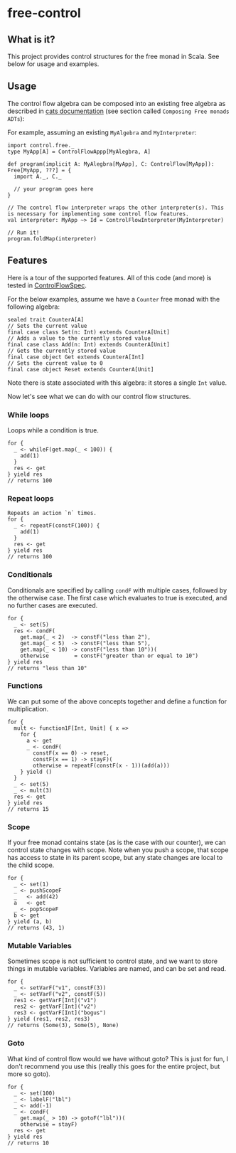 # free-control

## What is it?

This project provides control structures for the free monad in Scala. See below for usage and examples.

## Usage
The control flow algebra can be composed into an existing free algebra as described in [cats documentation](http://typelevel.org/cats/datatypes/freemonad.html) (see section called `Composing Free monads ADTs`): 

For example, assuming an existing `MyAlgebra` and `MyInterpreter`:
```
import control.free._
type MyApp[A] = ControlFlowAppp[MyAlegbra, A]

def program(implicit A: MyAlegbra[MyApp], C: ControlFlow[MyApp]): Free[MyApp, ???] = {
  import A._, C._
  
  // your program goes here
}

// The control flow interpreter wraps the other interpreter(s). This is necessary for implementing some control flow features.
val interpreter: MyApp ~> Id = ControlFlowInterpreter(MyInterpreter)

// Run it!
program.foldMap(interpreter)
```

## Features
Here is a tour of the supported features. All of this code (and more) is tested in [ControlFlowSpec](https://github.com/rtitle/free-control/blob/master/src/test/scala/control/free/ControlFlowSpec.scala).

For the below examples, assume we have a `Counter` free monad with the following algebra:
```
sealed trait CounterA[A]
// Sets the current value
final case class Set(n: Int) extends CounterA[Unit]
// Adds a value to the currently stored value
final case class Add(n: Int) extends CounterA[Unit]
// Gets the currently stored value
final case object Get extends CounterA[Int]
// Sets the current value to 0
final case object Reset extends CounterA[Unit]
```
Note there is state associated with this algebra: it stores a single `Int` value.

Now let's see what we can do with our control flow structures.

### While loops
Loops while a condition is true.
```
for {
  _ <- whileF(get.map(_ < 100)) {
    add(1)
  }
  res <- get
} yield res
// returns 100
```

### Repeat loops
```
Repeats an action `n` times.
for {
  _ <- repeatF(constF(100)) {
    add(1)
  }
  res <- get
} yield res
// returns 100
```

### Conditionals
Conditionals are specified by calling `condF` with multiple cases, followed by the otherwise case. The first case which evaluates to true is executed, and no further cases are executed.
```
for {
  _ <- set(5)
  res <- condF(
    get.map(_ < 2)  -> constF("less than 2"),
    get.map(_ < 5)  -> constF("less than 5"),
    get.map(_ < 10) -> constF("less than 10"))(
    otherwise        = constF("greater than or equal to 10")
} yield res
// returns "less than 10"
```

### Functions
We can put some of the above concepts together and define a function for multiplication.
```
for {
  mult <- function1F[Int, Unit] { x =>
    for {
      a <- get
      _ <- condF(
        constF(x == 0) -> reset,
        constF(x == 1) -> stayF)(
        otherwise = repeatF(constF(x - 1))(add(a)))
    } yield ()
  }
  _ <- set(5)
  _ <- mult(3)
  res <- get
} yield res
// returns 15
```

### Scope
If your free monad contains state (as is the case with our counter), we can control state changes with scope. Note when you push a scope, that scope has access to state in its parent scope, but any state changes are local to the child scope.
```
for {
  _ <- set(1)
  _ <- pushScopeF
  _   <- add(42)
  a   <- get
  _ <- popScopeF
  b <- get
} yield (a, b)
// returns (43, 1)
```

### Mutable Variables
Sometimes scope is not sufficient to control state, and we want to store things in mutable variables. Variables are named, and can be set and read.
```
for {
  _ <- setVarF("v1", constF(3))
  _ <- setVarF("v2", constF(5))
  res1 <- getVarF[Int]("v1")
  res2 <- getVarF[Int]("v2")
  res3 <- getVarF[Int]("bogus")
} yield (res1, res2, res3)
// returns (Some(3), Some(5), None)
```

### Goto
What kind of control flow would we have without goto? This is just for fun, I don't recommend you use this (really this goes for the entire project, but more so goto).
```
for {
  _ <- set(100)
  _ <- labelF("lbl")
  _ <- add(-1)
  _ <- condF(
    get.map(_ > 10) -> gotoF("lbl"))(
    otherwise = stayF)
  res <- get
} yield res
// returns 10
```

